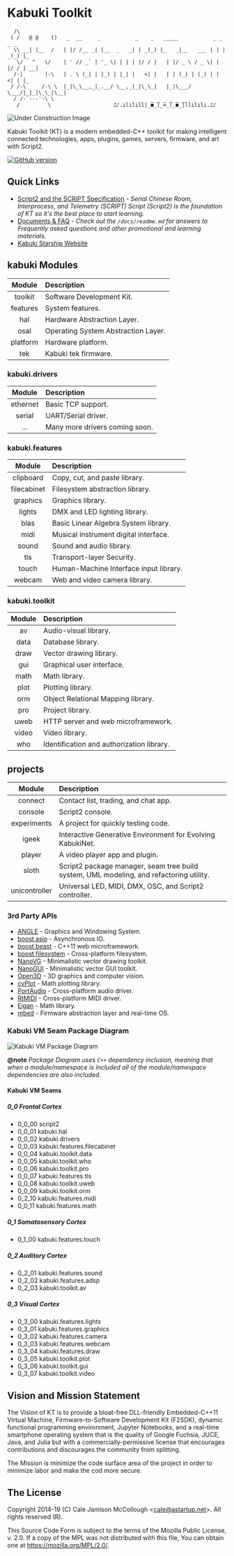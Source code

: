 # Kabuki Toolkit

```AsciiArt
  /\
 ( /   @ @    ()   _  __     _           _    _   _____           _ _    _ _
  \\ __| |__  /   | |/ /__ _| |__  _   _| | _(_) |_   _|__   ___ | | | _(_) |_
   \/   "   \/    | ' // _` | '_ \| | | | |/ / |   | |/ _ \ / _ \| | |/ / | __|
  /-|       |-\   | . \ (_| | |_) | |_| |   <| |   | | (_) | (_) | |   <| | |_
 / /-\     /-\ \  |_|\_\__,_|_.__/ \__,_|_|\_\_|   |_|\___/ \___/|_|_|\_\_|\__|
  / /-`---'-\ \
   /         \                    ♫♪.ılılıll|̲̅̅●̲̅̅|̲̅̅=̲̅̅|̲̅̅●̲̅̅|llılılı.♫♪
```

![Under Construction Image](https://github.com/kabuki-starship/kabuki_toolkit/wiki/under_construction.png)

Kabuki Toolkit (KT) is a modern embedded-C++ toolkit for making intelligent connected technologies, apps, plugins, games, servers, firmware, and art with Script2.

[![GitHub version](https://badge.fury.io/gh/kabuki-starship%2Fkabuki_toolkit.svg)](https://badge.fury.io/gh/kabuki-starship%2Fkabuki_toolkit)

## Quick Links

* [Script2 and the SCRIPT Specification](https://github.com/kabuki-starship/script2) - *Serial Chinese Room, Interprocess, and Telemetry (SCRIPT) Script (Script2) is the foundation of KT so it's the best place to start learning.*
* [Documents & FAQ](https://github.com/kabuki-starship/kabuki_toolkit.git/blob/master/docs/faq.md) - *Check out the `/docs/readme.md` for answers to Frequently asked questions and other promotional and learning materials.*
* [Kabuki Starship Website](https://kabuki-starship.github.io/)

## kabuki Modules

| Module    | Description |
|:---------:|:------------|
| toolkit   | Software Development Kit. |
| features  | System features. |
| hal       | Hardware Abstraction Layer. |
| osal      | Operating System Abstraction Layer. |
| platform  | Hardware platform. |
| tek       | Kabuki tek firmware. |

### kabuki.drivers

| Module     | Description |
|:----------:|:------------|
| ethernet   | Basic TCP support. |
| serial     | UART/Serial driver. |
| ...        | Many more drivers coming soon. |

### kabuki.features

| Module      | Description |
|:-----------:|:------------|
|  clipboard  | Copy, cut, and paste library. |
| filecabinet | Filesystem abstraction library. |
|   graphics  | Graphics library. |
|    lights   | DMX and LED lighting library. |
|     blas    | Basic Linear Algebra System library. |
|     midi    | Musical instrument digital interface. |
|    sound    | Sound and audio library. |
|     tls     | Transport-layer Security. |
|    touch    | Human-Machine Interface input library. |
|    webcam   | Web and video camera library. |

### kabuki.toolkit

| Module | Description |
|:------:|:------------|
|   av   | Audio-visual library. |
|  data  | Database library. |
|  draw  | Vector drawing library. |
|  gui   | Graphical user interface. |
|  math  | Math library. |
|  plot  | Plotting library. |
|  orm   | Object Relational Mapping library. |
|  pro   | Project library. |
|  uweb  | HTTP server and web microframework. |
|  video | Video library. |
|  who   | Identification and authorization library. |

## projects

|    Module     | Description |
|:-------------:|:------------|
|    connect    | Contact list, trading, and chat app. |
|    console    | Script2 console. |
|  experiments  | A project for quickly testing code. |
|     igeek     | Interactive Generative Environment for Evolving KabukiNet. |
|    player     | A video player app and plugin. |
|     sloth     | Script2 package manager, seam tree build system, UML modeling, and refactoring utility. |
| unicontroller | Universal LED, MIDI, DMX, OSC, and Script2 controller. |

### 3rd Party APIs

* [ANGLE](https://github.com/google/angle) - Graphics and Windowing System.
* [boost asio](https://www.boost.org/doc/libs/1_68_0/doc/html/boost_asio.html) - Asynchronous IO.
* [boost beast](https://www.boost.org/doc/libs/1_69_0/libs/beast/doc/html/index.html) - C++11 web microframework.
* [boost filesystem](https://www.boost.org/doc/libs/1_68_0/doc/html/boost_filesystem.html) - Cross-platform filesystem.
* [NanoVG](https://github.com/memononen/nanovg) - Minimalistic vector drawing toolkit.
* [NanoGUI](https://github.com/wjakob/nanogui) - Minimalistic vector GUI toolkit.
* [Open3D](http://open3d.org) - 3D graphics and computer vision.
* [cvPlot](https://github.com/PLplot/PLplot) - Math plotting library.
* [PortAudio](http://www.portaudio.com/) - Cross-platform audio driver.
* [RtMIDI](https://github.com/thestk/rtmidi) - Cross-platform MIDI driver.
* [Eigan](http://eigen.tuxfamily.org) - Math library.
* [mbed](https://www.mbed.com/en/) - Firmware abstraction layer and real-time OS.

### Kabuki VM Seam Package Diagram

![Kabuki VM Package Diagram](https://raw.githubusercontent.com/kabuki-starship/kabuki_toolkit/master/docs/kabuki_package_diagram.jpg)

**@note** *Package Diagram uses `C++` dependency inclusion, meaning that when a module/namespace is included all of the module/namespace dependencies are also included.*

#### Kabuki VM Seams

##### 0_0 Frontal Cortex

* 0_0_00 script2
* 0_0_01 kabuki.hal
* 0_0_02 kabuki.drivers
* 0_0_03 kabuki.features.filecabinet
* 0_0_04 kabuki.toolkit.data
* 0_0_05 kabuki.toolkit.who
* 0_0_06 kabuki.toolkit.pro
* 0_0_07 kabuki.features.tls
* 0_0_08 kabuki.toolkit.uweb
* 0_0_09 kabuki.toolkit.orm
* 0_2_10 kabuki.features.midi
* 0_0_11 kabuki.features.math

##### 0_1 Somatosensory Cortex

* 0_1_00 kabuki.features.touch

##### 0_2 Auditory Cortex

* 0_2_01 kabuki.features.sound
* 0_2_02 kabuki.features.adsp
* 0_2_03 kabuki.toolkit.av

##### 0_3 Visual Cortex

* 0_3_00 kabuki.features.lights
* 0_3_01 kabuki.features.graphics
* 0_3_02 kabuki.features.camera
* 0_3_03 kabuki.features.webcam
* 0_3_04 kabuki.features.draw
* 0_3_05 kabuki.toolkit.plot
* 0_3_06 kabuki.toolkit.gui
* 0_3_07 kabuki.toolkit.video

## Vision and Mission Statement

The Vision of KT is to provide a bloat-free DLL-friendly Embedded-C++11 Virtual Machine, Firmware-to-Software Development Kit (F2SDK), dynamic functional programming environment, Jupyter Notebooks, and a real-time smartphone operating system that is the quality of Google Fuchsia, JUCE, Java, and Julia but with a commercially-permissive license that encourages contributions and discourages the community from splitting.

The Mission is minimize the code surface area of the project in order to minimize labor and make the cod more secure.

## The License

Copyright 2014-19 (C) Cale Jamison McCollough <<cale@astartup.net>>. All rights reserved (R).

This Source Code Form is subject to the terms of the Mozilla Public License, v. 2.0. If a copy of the MPL was not distributed with this file, You can obtain one at https://mozilla.org/MPL/2.0/.
